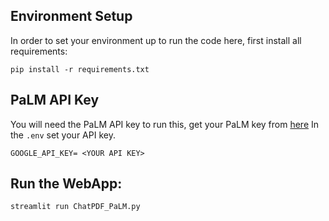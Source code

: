 ## Environment Setup
In order to set your environment up to run the code here, first install all requirements:

```shell
pip install -r requirements.txt
```

## PaLM API Key 

You will need the PaLM API key to run this, get your PaLM key from [here](https://developers.generativeai.google/)
In the `.env` set your API key. 

```shell
GOOGLE_API_KEY= <YOUR API KEY>
```

## Run the WebApp:

```shell
streamlit run ChatPDF_PaLM.py
```
